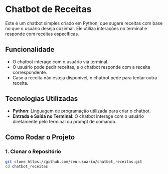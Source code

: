 # Chatbot de Receitas

Este é um chatbot simples criado em Python, que sugere receitas com base no que o usuário deseja cozinhar. Ele utiliza interações no terminal e responde com receitas específicas.

## Funcionalidade

- O chatbot interage com o usuário via terminal.
- O usuário pode pedir receitas, e o chatbot responde com a receita correspondente.
- Caso a receita não esteja disponível, o chatbot pede para tentar outra receita.

## Tecnologias Utilizadas

- **Python**: Linguagem de programação utilizada para criar o chatbot.
- **Entrada e Saída no Terminal**: O chatbot interage com o usuário diretamente pelo terminal ou prompt de comando.

## Como Rodar o Projeto

### 1. Clonar o Repositório

```bash
git clone https://github.com/seu-usuario/chatbot_receitas.git
cd chatbot_receitas

